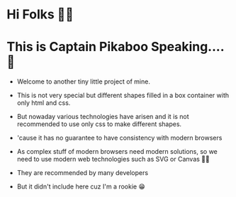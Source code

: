 # Hi Folks 🙋‍♂️
# This is Captain Pikaboo Speaking....📢

- Welcome to another tiny little project of mine.<br/>
- This is not very special but different shapes filled in a box container with only html and css.<br/>
- But nowaday various technologies have arisen and it is not recommended to use only css to make different shapes. <br/>
- 'cause it has no guarantee to have consistency with modern browsers <br/>
- As complex stuff of modern browsers need modern solutions, so we need to use modern web technologies such as SVG or Canvas 🤦‍♂️ <br/>
- They are recommended by many developers <br/>

- But it didn't include here cuz I'm a rookie 😁